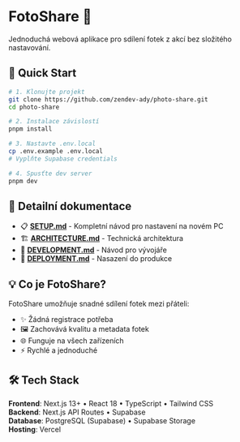# FotoShare 📸

Jednoduchá webová aplikace pro sdílení fotek z akcí bez složitého nastavování.

## 🚀 Quick Start

```bash
# 1. Klonujte projekt
git clone https://github.com/zendev-ady/photo-share.git
cd photo-share

# 2. Instalace závislostí
pnpm install

# 3. Nastavte .env.local
cp .env.example .env.local
# Vyplňte Supabase credentials

# 4. Spusťte dev server
pnpm dev
```

## 📖 Detailní dokumentace

- 📋 **[SETUP.md](./SETUP.md)** - Kompletní návod pro nastavení na novém PC
- 🏗️ **[ARCHITECTURE.md](./ARCHITECTURE.md)** - Technická architektura
- 🔧 **[DEVELOPMENT.md](./DEVELOPMENT.md)** - Návod pro vývojáře
- 🚀 **[DEPLOYMENT.md](./DEPLOYMENT.md)** - Nasazení do produkce

## 💡 Co je FotoShare?

FotoShare umožňuje snadné sdílení fotek mezi přáteli:
- ✨ Žádná registrace potřeba
- 🖼️ Zachovává kvalitu a metadata fotek
- 🌐 Funguje na všech zařízeních
- ⚡ Rychlé a jednoduché

## 🛠️ Tech Stack

**Frontend**: Next.js 13+ • React 18 • TypeScript • Tailwind CSS  
**Backend**: Next.js API Routes • Supabase  
**Database**: PostgreSQL (Supabase) • Supabase Storage  
**Hosting**: Vercel